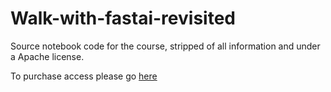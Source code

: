 # Walk-with-fastai-revisited
Source notebook code for the course, stripped of all information and under a Apache license.

To purchase access please go [here](https://thezachmueller.gumroad.com/l/walkwithfastai)
